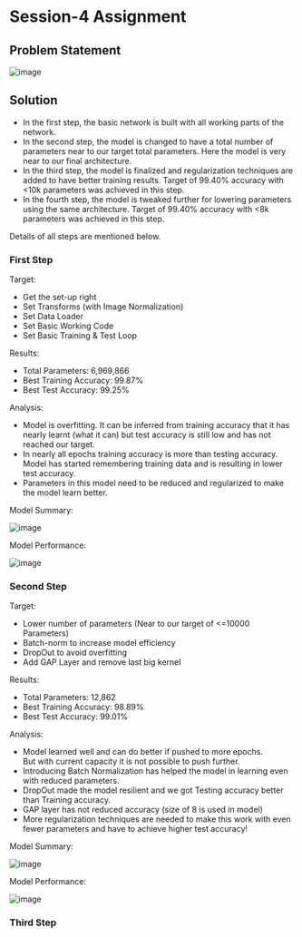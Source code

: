 # Session-4 Assignment

## Problem Statement

![image](https://user-images.githubusercontent.com/120099863/213533529-0dd329fb-9b7e-477c-bf7e-7d2535c05de7.png)

## Solution

* In the first step, the basic network is built with all working parts of the network.
* In the second step, the model is changed to have a total number of parameters near to our target total parameters. Here the model is very near to our final architecture.
* In the third step, the model is finalized and regularization techniques are added to have better training results. Target of 99.40% accuracy with <10k parameters was achieved in this step.
* In the fourth step, the model is tweaked further for lowering parameters using the same architecture. Target of 99.40% accuracy with <8k parameters was achieved in this step.

Details of all steps are mentioned below.

### First Step

Target:
*   Get the set-up right
*   Set Transforms (with Image Normalization)
*   Set Data Loader
*   Set Basic Working Code
*   Set Basic Training  & Test Loop

Results:
*   Total Parameters: 6,969,866
*   Best Training Accuracy: 99.87%
*   Best Test Accuracy: 99.25%

Analysis:
*   Model is overfitting. It can be inferred from training accuracy that it has nearly learnt (what it can) but test accuracy is still low and has not reached our target.
*   In nearly all epochs training accuracy is more than testing accuracy. Model has started remembering training data and is resulting in lower test accuracy. 
*   Parameters in this model need to be reduced and regularized to make the model learn better.

Model Summary:

![image](https://user-images.githubusercontent.com/120099863/213536766-9f702fe9-517f-4f84-a30d-a92607e200f4.png)

Model Performance:

![image](https://user-images.githubusercontent.com/120099863/213537036-ee60eac9-5586-4521-972f-0c3f0e4419ef.png)

### Second Step

Target:
*   Lower number of parameters (Near to our target of <=10000 Parameters)
*   Batch-norm to increase model efficiency
*   DropOut to avoid overfitting
*   Add GAP Layer and remove last big kernel

Results:
*   Total Parameters: 12,862
*   Best Training Accuracy: 98.89%
*   Best Test Accuracy: 99.01%

Analysis:
*   Model learned well and can do better if pushed to more epochs. But with current capacity it is not possible to push further.
*   Introducing Batch Normalization has helped the model in learning even with reduced parameters.
*   DropOut made the model resilient and we got Testing accuracy better than Training accuracy. 
*   GAP layer has not reduced accuracy (size of 8 is used in model)
*   More regularization techniques are needed to make this work with even fewer parameters and have to achieve higher test accuracy!

Model Summary:

![image](https://user-images.githubusercontent.com/120099863/213537528-2dc48774-dc20-44c0-aac2-ec1f8b0648c9.png)

Model Performance:

![image](https://user-images.githubusercontent.com/120099863/213537712-9a1ff32e-36a5-4e8f-9ddd-237ff3798266.png)

### Third Step

